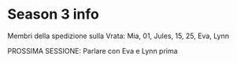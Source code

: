 # Season 3 info

Membri della spedizione sulla Vrata: 
	Mia, 01, Jules, 15, 25, Eva, Lynn


PROSSIMA SESSIONE: Parlare con Eva e Lynn prima 

